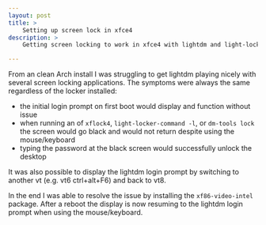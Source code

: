 ```yaml
---
layout: post
title: >
    Setting up screen lock in xfce4
description: >
    Getting screen locking to work in xfce4 with lightdm and light-locker

---
```


From an clean Arch install I was struggling to get lightdm playing nicely with
several screen locking applications. The symptoms were always the same
regardless of the locker installed:

- the initial login prompt on first boot would display and function without
  issue
- when running an of `xflock4`, `light-locker-command -l`, or `dm-tools lock`
  the screen would go black and would not return despite using the
  mouse/keyboard
- typing the password at the black screen would successfully unlock the desktop

It was also possible to display the lightdm login prompt by switching to another
vt (e.g. vt6 ctrl+alt+F6) and back to vt8.

In the end I was able to resolve the issue by installing the `xf86-video-intel`
package. After a reboot the display is now resuming to the lightdm login prompt
when using the mouse/keyboard.
